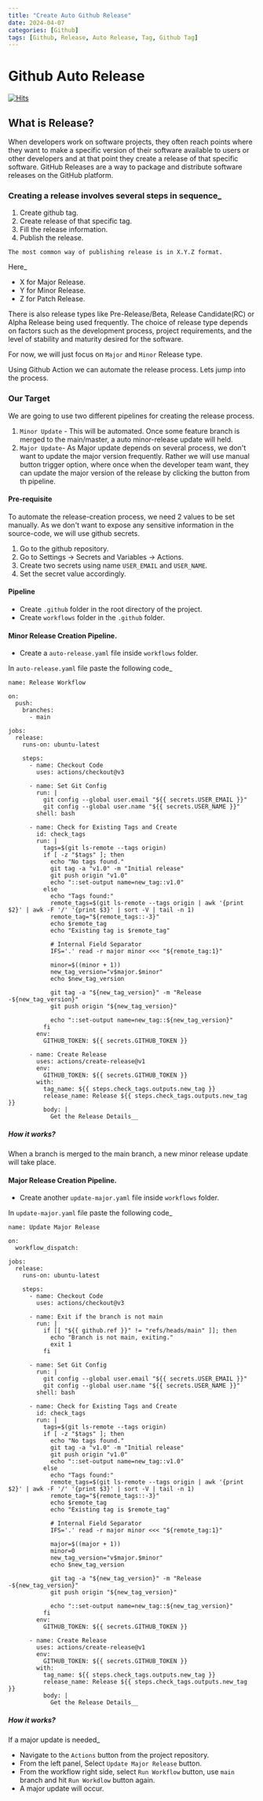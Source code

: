 ```yaml
---
title: "Create Auto Github Release"
date: 2024-04-07
categories: [Github]
tags: [Github, Release, Auto Release, Tag, Github Tag]
---
```


# Github Auto Release
[![Hits](https://hits.sh/mokhlesurr031.github.io/posts/github-auto-release.svg)](https://hits.sh/mokhlesurr031.github.io/posts/github-auto-release/)

## What is Release?

When developers work on software projects, they often reach points where they want to make a specific version of their software available to users or other developers and at that point they create a release of that specific software. GitHub Releases are a way to package and distribute software releases on the GitHub platform. 

### Creating a release involves several steps in sequence_
1. Create github tag. 
2. Create release of that specific tag. 
3. Fill the release information. 
4. Publish the release. 

`The most common way of publishing release is in X.Y.Z format.`

Here_
- X for Major Release. 
- Y for Minor Release. 
- Z for Patch Release. 

There is also release types like Pre-Release/Beta, Release Candidate(RC) or Alpha Release being used frequently. The choice of release type depends on factors such as the development process, project requirements, and the level of stability and maturity desired for the software. 

For now, we will just focus on `Major` and `Minor` Release type. 

Using Github Action we can automate the release process. Lets jump into the process. 

### Our Target
We are going to use two different pipelines for creating the release process. 
1. `Minor Update` - This will be automated. Once some feature branch is merged to the main/master, a auto minor-release update will held. 
2. `Major Update`- As Major update depends on several process, we don't want to update the major version frequently. Rather we will use manual button trigger option, where once when the developer team want, they can update the major version of the release by clicking the button from th pipeline. 

#### Pre-requisite
To automate the release-creation process, we need 2 values to be set manually. As we don't want to expose any sensitive information in the source-code, we will use github secrets. 

1. Go to the github repository. 
2. Go to Settings -> Secrets and Variables -> Actions.
3. Create two secrets using name `USER_EMAIL` and `USER_NAME`. 
4. Set the secret value accordingly. 

#### Pipeline 
- Create `.github` folder in the root directory of the project. 
- Create `workflows` folder in the `.github` folder.

#### Minor Release Creation Pipeline.
- Create a `auto-release.yaml` file inside `workflows` folder. 

In `auto-release.yaml` file paste the following code_

```
name: Release Workflow

on:
  push:
    branches:
      - main

jobs:
  release:
    runs-on: ubuntu-latest

    steps:
      - name: Checkout Code
        uses: actions/checkout@v3

      - name: Set Git Config
        run: |
          git config --global user.email "${{ secrets.USER_EMAIL }}"
          git config --global user.name "${{ secrets.USER_NAME }}"
        shell: bash

      - name: Check for Existing Tags and Create
        id: check_tags
        run: |
          tags=$(git ls-remote --tags origin)
          if [ -z "$tags" ]; then
            echo "No tags found."
            git tag -a "v1.0" -m "Initial release"
            git push origin "v1.0"
            echo "::set-output name=new_tag::v1.0"
          else
            echo "Tags found:"
            remote_tags=$(git ls-remote --tags origin | awk '{print $2}' | awk -F '/' '{print $3}' | sort -V | tail -n 1)
            remote_tag="${remote_tags::-3}"
            echo $remote_tag
            echo "Existing tag is $remote_tag"

            # Internal Field Separator
            IFS='.' read -r major minor <<< "${remote_tag:1}"

            minor=$((minor + 1))
            new_tag_version="v$major.$minor"
            echo $new_tag_version

            git tag -a "${new_tag_version}" -m "Release -${new_tag_version}"
            git push origin "${new_tag_version}"

            echo "::set-output name=new_tag::${new_tag_version}"
          fi
        env:
          GITHUB_TOKEN: ${{ secrets.GITHUB_TOKEN }}

      - name: Create Release
        uses: actions/create-release@v1
        env:
          GITHUB_TOKEN: ${{ secrets.GITHUB_TOKEN }}
        with:
          tag_name: ${{ steps.check_tags.outputs.new_tag }}
          release_name: Release ${{ steps.check_tags.outputs.new_tag }}
          body: |
            Get the Release Details__
```

##### How it works?
When a branch is merged to the main branch, a new minor release update will take place. 




#### Major Release Creation Pipeline.

- Create another `update-major.yaml` file inside `workflows` folder. 

In `update-major.yaml` file paste the following code_

```
name: Update Major Release

on:
  workflow_dispatch:

jobs:
  release:
    runs-on: ubuntu-latest

    steps:
      - name: Checkout Code
        uses: actions/checkout@v3
      
      - name: Exit if the branch is not main
        run: |
          if [[ "${{ github.ref }}" != "refs/heads/main" ]]; then
            echo "Branch is not main, exiting."
            exit 1
          fi

      - name: Set Git Config
        run: |
          git config --global user.email "${{ secrets.USER_EMAIL }}"
          git config --global user.name "${{ secrets.USER_NAME }}"
        shell: bash

      - name: Check for Existing Tags and Create
        id: check_tags
        run: |
          tags=$(git ls-remote --tags origin)
          if [ -z "$tags" ]; then
            echo "No tags found."
            git tag -a "v1.0" -m "Initial release"
            git push origin "v1.0"
            echo "::set-output name=new_tag::v1.0"
          else
            echo "Tags found:"
            remote_tags=$(git ls-remote --tags origin | awk '{print $2}' | awk -F '/' '{print $3}' | sort -V | tail -n 1)
            remote_tag="${remote_tags::-3}"
            echo $remote_tag
            echo "Existing tag is $remote_tag"

            # Internal Field Separator
            IFS='.' read -r major minor <<< "${remote_tag:1}"

            major=$((major + 1))
            minor=0
            new_tag_version="v$major.$minor"
            echo $new_tag_version

            git tag -a "${new_tag_version}" -m "Release -${new_tag_version}"
            git push origin "${new_tag_version}"

            echo "::set-output name=new_tag::${new_tag_version}"
          fi
        env:
          GITHUB_TOKEN: ${{ secrets.GITHUB_TOKEN }}

      - name: Create Release
        uses: actions/create-release@v1
        env:
          GITHUB_TOKEN: ${{ secrets.GITHUB_TOKEN }}
        with:
          tag_name: ${{ steps.check_tags.outputs.new_tag }}
          release_name: Release ${{ steps.check_tags.outputs.new_tag }}
          body: |
            Get the Release Details__
```


##### How it works?
If a major update is needed_
- Navigate to the `Actions` button from the project repository. 
- From the left panel, Select `Update Major Release` button. 
- From the workflow right side, select `Run Workflow` button, use `main` branch and hit `Run Workdlow` button again. 
- A major update will occur. 





